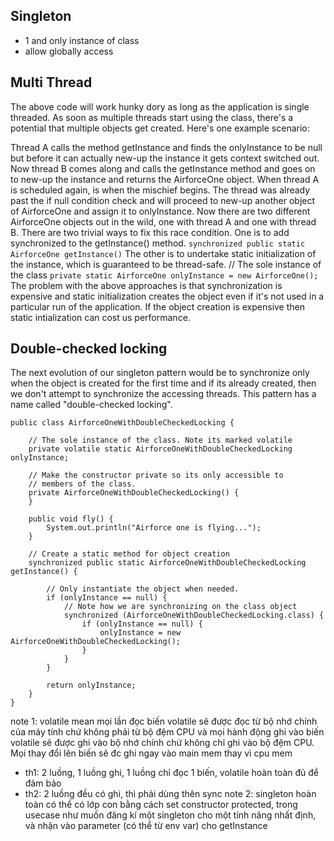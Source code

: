 ## Singleton

- 1 and only instance of class
- allow globally access

## Multi Thread

The above code will work hunky dory as long as the application is single threaded. As soon as multiple threads start using the class, there's a potential that multiple objects get created. Here's one example scenario:

Thread A calls the method getInstance and finds the onlyInstance to be null but before it can actually new-up the instance it gets context switched out.
Now thread B comes along and calls the getInstance method and goes on to new-up the instance and returns the AirforceOne object.
When thread A is scheduled again, is when the mischief begins. The thread was already past the if null condition check and will proceed to new-up another object of AirforceOne and assign it to onlyInstance. Now there are two different AirforceOne objects out in the wild, one with thread A and one with thread B.
There are two trivial ways to fix this race condition.
One is to add synchronized to the getInstance() method.
`synchronized public static AirforceOne getInstance()`
The other is to undertake static initialization of the instance, which is guaranteed to be thread-safe.
// The sole instance of the class
`private static AirforceOne onlyInstance = new AirforceOne();`
The problem with the above approaches is that synchronization is expensive and static initialization creates the object even if it's not used in a particular run of the application. If the object creation is expensive then static intialization can cost us performance.

## Double-checked locking

The next evolution of our singleton pattern would be to synchronize only when the object is created for the first time and if its already created, then we don't attempt to synchronize the accessing threads. This pattern has a name called "double-checked locking".

```
public class AirforceOneWithDoubleCheckedLocking {

    // The sole instance of the class. Note its marked volatile
    private volatile static AirforceOneWithDoubleCheckedLocking onlyInstance;

    // Make the constructor private so its only accessible to
    // members of the class.
    private AirforceOneWithDoubleCheckedLocking() {
    }

    public void fly() {
        System.out.println("Airforce one is flying...");
    }

    // Create a static method for object creation
    synchronized public static AirforceOneWithDoubleCheckedLocking getInstance() {

        // Only instantiate the object when needed.
        if (onlyInstance == null) {
            // Note how we are synchronizing on the class object
            synchronized (AirforceOneWithDoubleCheckedLocking.class) {
                if (onlyInstance == null) {
                    onlyInstance = new AirforceOneWithDoubleCheckedLocking();
                }
            }
        }

        return onlyInstance;
    }
}
```

note 1: volatile mean mọi lần đọc biến volatile sẽ được đọc từ bộ nhớ chính của máy tính chứ không phải từ bộ đệm CPU và mọi hành động ghi vào biến volatile sẽ được ghi vào bộ nhớ chính chứ không chỉ ghi vào bộ đệm CPU. Mọi thay đổi lên biến sẽ đc ghi ngay vào main mem thay vì cpu mem

- th1: 2 luồng, 1 luồng ghi, 1 luồng chỉ đọc 1 biến, volatile hoàn toàn đủ để đảm bảo
- th2: 2 luồng đều có ghi, thì phải dùng thên sync
  note 2: singleton hoàn toàn có thể có lớp con bằng cách set constructor protected, trong usecase như muốn đăng kí một singleton cho một tính năng nhất định, và nhận vào parameter (có thể từ env var) cho getInstance

